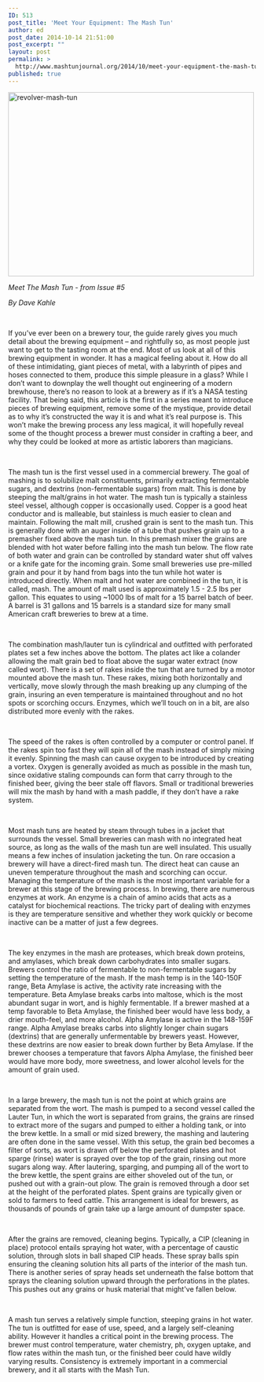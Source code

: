```yaml
---
ID: 513
post_title: 'Meet Your Equipment: The Mash Tun'
author: ed
post_date: 2014-10-14 21:51:00
post_excerpt: ""
layout: post
permalink: >
  http://www.mashtunjournal.org/2014/10/meet-your-equipment-the-mash-tun/
published: true
---
```

<a href="http://www.mashtunjournal.org/2014/10/meet-your-equipment-the-mash-tun/revolver-mash-tun/" rel="attachment wp-att-514"><img class="alignnone size-full wp-image-514" src="http://www.mashtunjournal.org/wp-content/uploads/2014/10/revolver-mash-tun-e1413341409578.jpg" alt="revolver-mash-tun" width="500" height="375" /></a>

<em>Meet The Mash Tun - from Issue #5
</em>

<em>By Dave Kahle</em>

&nbsp;

If you’ve ever been on a brewery tour, the guide rarely gives you much detail about the brewing equipment – and rightfully so, as most people just want to get to the tasting room at the end. Most of us look at all of this brewing equipment in wonder. It has a magical feeling about it. How do all of these intimidating, giant pieces of metal, with a labyrinth of pipes and hoses connected to them, produce this simple pleasure in a glass? While I don’t want to downplay the well thought out engineering of a modern brewhouse, there’s no reason to look at a brewery as if it’s a NASA testing facility. That being said, this article is the first in a series meant to introduce pieces of brewing equipment, remove some of the mystique, provide detail as to why it’s constructed the way it is and what it’s real purpose is. This won’t make the brewing process any less magical, it will hopefully reveal some of the thought process a brewer must consider in crafting a beer, and why they could be looked at more as artistic laborers than magicians.

&nbsp;

The mash tun is the first vessel used in a commercial brewery. The goal of mashing is to solubilize malt constituents, primarily extracting fermentable sugars, and dextrins (non-fermentable sugars) from malt. This is done by steeping the malt/grains in hot water. The mash tun is typically a stainless steel vessel, although copper is occasionally used. Copper is a good heat conductor and is malleable, but stainless is much easier to clean and maintain. Following the malt mill, crushed grain is sent to the mash tun. This is generally done with an auger inside of a tube that pushes grain up to a premasher fixed above the mash tun. In this premash mixer the grains are blended with hot water before falling into the mash tun below. The flow rate of both water and grain can be controlled by standard water shut off valves or a knife gate for the incoming grain. Some small breweries use pre-milled grain and pour it by hand from bags into the tun while hot water is introduced directly. When malt and hot water are combined in the tun, it is called, mash. The amount of malt used is approximately 1.5 - 2.5 lbs per gallon. This equates to using ~1000 lbs of malt for a 15 barrel batch of beer. A barrel is 31 gallons and 15 barrels is a standard size for many small American craft breweries to brew at a time.

&nbsp;

The combination mash/lauter tun is cylindrical and outfitted with perforated plates set a few inches above the bottom. The plates act like a colander allowing the malt grain bed to float above the sugar water extract (now called wort). There is a set of rakes inside the tun that are turned by a motor mounted above the mash tun. These rakes, mixing both horizontally and vertically, move slowly through the mash breaking up any clumping of the grain, insuring an even temperature is maintained throughout and no hot spots or scorching occurs. Enzymes, which we’ll touch on in a bit, are also distributed more evenly with the rakes.

&nbsp;

The speed of the rakes is often controlled by a computer or control panel. If the rakes spin too fast they will spin all of the mash instead of simply mixing it evenly. Spinning the mash can cause oxygen to be introduced by creating a vortex. Oxygen is generally avoided as much as possible in the mash tun, since oxidative staling compounds can form that carry through to the finished beer, giving the beer stale off flavors. Small or traditional breweries will mix the mash by hand with a mash paddle, if they don’t have a rake system.

&nbsp;

Most mash tuns are heated by steam through tubes in a jacket that surrounds the vessel. Small breweries can mash with no integrated heat source, as long as the walls of the mash tun are well insulated. This usually means a few inches of insulation jacketing the tun. On rare occasion a brewery will have a direct-fired mash tun. The direct heat can cause an uneven temperature throughout the mash and scorching can occur. Managing the temperature of the mash is the most important variable for a brewer at this stage of the brewing process. In brewing, there are numerous enzymes at work. An enzyme is a chain of amino acids that acts as a catalyst for biochemical reactions. The tricky part of dealing with enzymes is they are temperature sensitive and whether they work quickly or become inactive can be a matter of just a few degrees.

&nbsp;

The key enzymes in the mash are proteases, which break down proteins, and amylases, which break down carbohydrates into smaller sugars. Brewers control the ratio of fermentable to non-fermentable sugars by setting the temperature of the mash. If the mash temp is in the 140-150F range, Beta Amylase is active, the activity rate increasing with the temperature. Beta Amylase breaks carbs into maltose, which is the most abundant sugar in wort, and is highly fermentable. If a brewer mashed at a temp favorable to Beta Amylase, the finished beer would have less body, a drier mouth-feel, and more alcohol. Alpha Amylase is active in the 148-159F range. Alpha Amylase breaks carbs into slightly longer chain sugars (dextrins) that are generally unfermentable by brewers yeast. However, these dextrins are now easier to break down further by Beta Amylase. If the brewer chooses a temperature that favors Alpha Amylase, the finished beer would have more body, more sweetness, and lower alcohol levels for the amount of grain used.

&nbsp;

In a large brewery, the mash tun is not the point at which grains are separated from the wort. The mash is pumped to a second vessel called the Lauter Tun, in which the wort is separated from grains, the grains are rinsed to extract more of the sugars and pumped to either a holding tank, or into the brew kettle. In a small or mid sized brewery, the mashing and lautering are often done in the same vessel. With this setup, the grain bed becomes a filter of sorts, as wort is drawn off below the perforated plates and hot sparge (rinse) water is sprayed over the top of the grain, rinsing out more sugars along way. After lautering, sparging, and pumping all of the wort to the brew kettle, the spent grains are either shoveled out of the tun, or pushed out with a grain-out plow. The grain is removed through a door set at the height of the perforated plates. Spent grains are typically given or sold to farmers to feed cattle. This arrangement is ideal for brewers, as thousands of pounds of grain take up a large amount of dumpster space.

&nbsp;

After the grains are removed, cleaning begins. Typically, a CIP (cleaning in place) protocol entails spraying hot water, with a percentage of caustic solution, through slots in ball shaped CIP heads. These spray balls spin ensuring the cleaning solution hits all parts of the interior of the mash tun. There is another series of spray heads set underneath the false bottom that sprays the cleaning solution upward through the perforations in the plates. This pushes out any grains or husk material that might've fallen below.

&nbsp;

A mash tun serves a relatively simple function, steeping grains in hot water. The tun is outfitted for ease of use, speed, and a largely self-cleaning ability. However it handles a critical point in the brewing process. The brewer must control temperature, water chemistry, ph, oxygen uptake, and flow rates within the mash tun, or the finished beer could have wildly varying results. Consistency is extremely important in a commercial brewery, and it all starts with the Mash Tun.

&nbsp;

&nbsp;